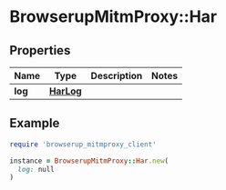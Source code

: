 # BrowserupMitmProxy::Har

## Properties

| Name | Type | Description | Notes |
| ---- | ---- | ----------- | ----- |
| **log** | [**HarLog**](HarLog.md) |  |  |

## Example

```ruby
require 'browserup_mitmproxy_client'

instance = BrowserupMitmProxy::Har.new(
  log: null
)
```


